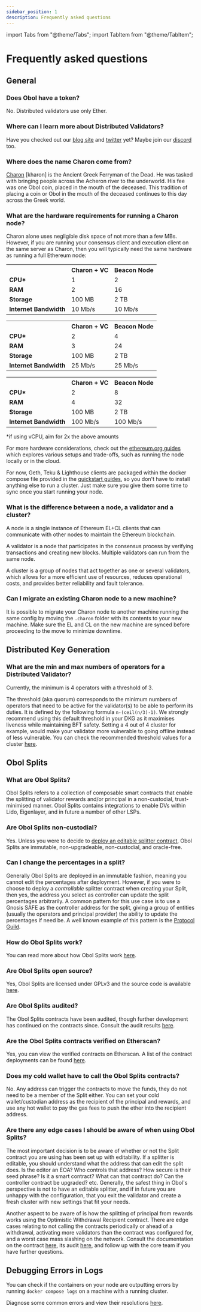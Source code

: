 ```yaml
---
sidebar_position: 1
description: Frequently asked questions
---
```


import Tabs from "@theme/Tabs";
import TabItem from "@theme/TabItem";

# Frequently asked questions

## General

### Does Obol have a token?

No. Distributed validators use only Ether.

### Where can I learn more about Distributed Validators?

Have you checked out our [blog site](https://blog.obol.tech) and [twitter](https://twitter.com/ObolNetwork) yet? Maybe join our [discord](https://discord.gg/n6ebKsX46w) too.

### Where does the name Charon come from?

[Charon](https://www.theoi.com/Khthonios/Kharon.html) [kharon] is the Ancient Greek Ferryman of the Dead. He was tasked with bringing people across the Acheron river to the underworld. His fee was one Obol coin, placed in the mouth of the deceased. This tradition of placing a coin or Obol in the mouth of the deceased continues to this day across the Greek world.

### What are the hardware requirements for running a Charon node?

Charon alone uses negligible disk space of not more than a few MBs. However, if you are running your consensus client and execution client on the same server as Charon, then you will typically need the same hardware as running a full Ethereum node:

<Tabs groupId="Hardware">
    <TabItem value="Minimum" label="Minimum">
        <table>
            <tr>
                <th></th>
                <th>Charon + VC</th>
                <th>Beacon Node</th>
            </tr>
            <tr>
                <td><strong>CPU*</strong></td>
                <td>1</td>
                <td>2</td>
            </tr>
            <tr>
                <td><strong>RAM</strong></td>
                <td>2</td>
                <td>16</td>
            </tr>
            <tr>
                <td><strong>Storage</strong></td>
                <td>100 MB</td>
                <td>2 TB</td>
            </tr>
            <tr>
                <td><strong>Internet Bandwidth</strong></td>
                <td>10 Mb/s</td>
                <td>10 Mb/s</td>
            </tr>
        </table>
    </TabItem>
    <TabItem value="Recommended" label="Recommended" default>
    <table>
            <tr>
                <th></th>
                <th>Charon + VC</th>
                <th>Beacon Node</th>
            </tr>
            <tr>
                <td><strong>CPU*</strong></td>
                <td>2</td>
                <td>4</td>
            </tr>
            <tr>
                <td><strong>RAM</strong></td>
                <td>3</td>
                <td>24</td>
            </tr>
            <tr>
                <td><strong>Storage</strong></td>
                <td>100 MB</td>
                <td>2 TB</td>
            </tr>
            <tr>
                <td><strong>Internet Bandwidth</strong></td>
                <td>25 Mb/s</td>
                <td>25 Mb/s</td>
            </tr>
        </table>
    </TabItem>
    <TabItem value="High # of Validators" label="High # of Validators (>200)" default>
    <table>
            <tr>
                <th></th>
                <th>Charon + VC</th>
                <th>Beacon Node</th>
            </tr>
            <tr>
                <td><strong>CPU*</strong></td>
                <td>2</td>
                <td>8</td>
            </tr>
            <tr>
                <td><strong>RAM</strong></td>
                <td>4</td>
                <td>32</td>
            </tr>
            <tr>
                <td><strong>Storage</strong></td>
                <td>100 MB</td>
                <td>2 TB</td>
            </tr>
            <tr>
                <td><strong>Internet Bandwidth</strong></td>
                <td>100 Mb/s</td>
                <td>100 Mb/s</td>
            </tr>
        </table>
    </TabItem>
</Tabs>

*if using vCPU, aim for 2x the above amounts

For more hardware considerations, check out the [ethereum.org guides](https://ethereum.org/en/developers/docs/nodes-and-clients/run-a-node/#environment-and-hardware) which explores various setups and trade-offs, such as running the node locally or in the cloud.

For now, Geth, Teku & Lighthouse clients are packaged within the docker compose file provided in the [quickstart guides](../start/quickstart_overview.md), so you don't have to install anything else to run a cluster. Just make sure you give them some time to sync once you start running your node.

### What is the difference between a node, a validator and a cluster?

A node is a single instance of Ethereum EL+CL clients that can communicate with other nodes to maintain the Ethereum blockchain.

A validator is a node that participates in the consensus process by verifying transactions and creating new blocks. Multiple validators can run from the same node.

A cluster is a group of nodes that act together as one or several validators, which allows for a more efficient use of resources, reduces operational costs, and provides better reliability and fault tolerance.

### Can I migrate an existing Charon node to a new machine?

It is possible to migrate your Charon node to another machine running the same config by moving the `.charon` folder with its contents to your new machine. Make sure the EL and CL on the new machine are synced before proceeding to the move to minimize downtime.

## Distributed Key Generation

### What are the min and max numbers of operators for a Distributed Validator?

Currently, the minimum is 4 operators with a threshold of 3.

The threshold (aka quorum) corresponds to the minimum numbers of operators that need to be active for the validator(s) to be able to perform its duties. It is defined by the following formula `n-(ceil(n/3)-1)`. We strongly recommend using this default threshold in your DKG as it maximises liveness while maintaining BFT safety. Setting a 4 out of 4 cluster for example, would make your validator more vulnerable to going offline instead of less vulnerable. You can check the recommended threshold values for a cluster [here](../int/key-concepts.md).

## Obol Splits

### What are Obol Splits?

Obol Splits refers to a collection of composable smart contracts that enable the splitting of validator rewards and/or principal in a non-custodial, trust-minimised manner. Obol Splits contains integrations to enable DVs within Lido, Eigenlayer, and in future a number of other LSPs.

### Are Obol Splits non-custodial?

Yes. Unless you were to decide to [deploy an editable splitter contract](#can-i-change-the-percentages-in-a-split), Obol Splits are immutable, non-upgradeable, non-custodial, and oracle-free.

### Can I change the percentages in a split?

Generally Obol Splits are deployed in an immutable fashion, meaning you cannot edit the percentages after deployment. However, if you were to choose to deploy a *controllable* splitter contract when creating your Split, then yes, the address you select as controller can update the split percentages arbitrarily. A common pattern for this use case is to use a Gnosis SAFE as the controller address for the split, giving a group of entities (usually the operators and principal provider) the ability to update the percentages if need be. A well known example of this pattern is the [Protocol Guild](https://protocol-guild.readthedocs.io/en/latest/03-onchain-architecture.html#).

### How do Obol Splits work?

You can read more about how Obol Splits work [here](../sc/introducing-obol-splits.md).

### Are Obol Splits open source?

Yes, Obol Splits are licensed under GPLv3 and the source code is available [here](https://github.com/ObolNetwork/obol-splits).

### Are Obol Splits audited?

The Obol Splits contracts have been audited, though further development has continued on the contracts since. Consult the audit results [here](../sec/smart_contract_audit.md).

### Are the Obol Splits contracts verified on Etherscan?

Yes, you can view the verified contracts on Etherscan. A list of the contract deployments can be found [here](https://github.com/ObolNetwork/obol-splits?#deployment).

### Does my cold wallet have to call the Obol Splits contracts?

No. Any address can trigger the contracts to move the funds, they do not need to be a member of the Split either. You can set your cold wallet/custodian address as the recipient of the principal and rewards, and use any hot wallet to pay the gas fees to push the ether into the recipient address.

### Are there any edge cases I should be aware of when using Obol Splits?

The most important decision is to be aware of whether or not the Split contract you are using has been set up with editability. If a splitter is editable, you should understand what the address that can edit the split does. Is the editor an EOA? Who controls that address? How secure is their seed phrase? Is it a smart contract? What can that contract do? Can the controller contract be upgraded? etc. Generally, the safest thing in Obol's perspective is not to have an editable splitter, and if in future you are unhappy with the configuration, that you exit the validator and create a fresh cluster with new settings that fit your needs.

Another aspect to be aware of is how the splitting of principal from rewards works using the Optimistic Withdrawal Recipient contract. There are edge cases relating to not calling the contracts periodically or ahead of a withdrawal, activating more validators than the contract was configured for, and a worst case mass slashing on the network. Consult the documentation on the contract [here](../sc/introducing-obol-splits.md#optimistic-withdrawal-recipient), its audit [here](../sec/smart_contract_audit.md), and follow up with the core team if you have further questions.

## Debugging Errors in Logs

You can check if the containers on your node are outputting errors by running `docker compose logs` on a machine with a running cluster.

Diagnose some common errors and view their resolutions [here](../faq/errors.mdx).
